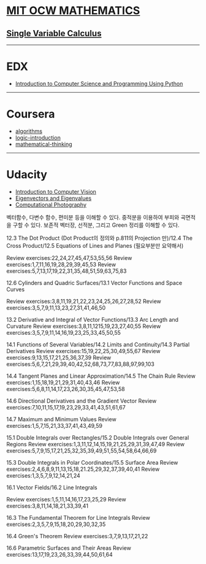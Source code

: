 
# [MIT OCW MATHEMATICS](https://ocw.mit.edu/courses/mathematics)
## [Single Variable Calculus](https://ocw.mit.edu/courses/mathematics/18-01sc-single-variable-calculus-fall-2010/)

---

# EDX
  - [Introduction to Computer Science and Programming Using Python](https://www.edx.org/course/introduction-computer-science-mitx-6-00-1x-11)

---

# Coursera
  - [algorithms](https://www.coursera.org/specializations/algorithms)
  - [logic-introduction](https://www.coursera.org/learn/logic-introduction)
  - [mathematical-thinking](https://www.coursera.org/learn/mathematical-thinking)

---

# Udacity
  - [Introduction to Computer Vision](https://classroom.udacity.com/courses/ud810)
  - [Eigenvectors and Eigenvalues](https://classroom.udacity.com/courses/ud104)
  - [Computational Photography](https://classroom.udacity.com/courses/ud955)


  벡터함수, 다변수 함수, 편미분 등을 이해할 수 있다.
  중적분을 이용하여 부피와 곡면적을 구할 수 있다.
  보존적 벡터장, 선적분, 그리고 Green 정리를 이해할 수 있다.


  12.3 The Dot Product (Dot Product의 정의와 p.811의 Projection 만)/12.4 The Cross Product/12.5 Equations of Lines and Planes (필요부분만 요약해서)

  Review exercises:22,24,27,45,47,53,55,56
  Review exercises:1,7,11,16,19,28,29,39,45,53
  Review exercises:5,7,13,17,19,22,31,35,48,51,59,63,75,83

  12.6 Cylinders and Quadric Surfaces/13.1 Vector Functions and Space Curves

  Review exercises:3,8,11,19,21,22,23,24,25,26,27,28,52
  Review exercises:3,5,7,9,11,13,23,27,31,41,46,50

  13.2 Derivative and Integral of Vector Functions/13.3 Arc Length and Curvature
  Review exercises:3,8,11,1215,19,23,27,40,55
  Review exercises:3,5,7,9,11,14,16,19,23,25,33,45,50,55

  14.1 Functions of Several Variables/14.2 Limits and Continuity/14.3 Partial Derivatives
  Review exercises:15,19,22,25,30,49,55,67
  Review exercises:9,13,15,17,21,25,36,37,39
  Review exercises:5,6,7,21,29,39,40,42,52,68,73,77,83,88,97,99,103

  14.4 Tangent Planes and Linear Approximation/14.5 The Chain Rule
  Review exercises:1,15,18,19,21,29,31,40,43,46
  Review exercises:5,6,8,11,14,17,23,26,30,35,45,47,53,58

  14.6 Directional Derivatives and the Gradient Vector
  Review exercises:7,10,11,15,17,19,23,29,33,41,43,51,61,67

  14.7 Maximum and Minimum Values
  Review exercises:1,5,7,15,21,33,37,41,43,49,59

  15.1 Double Integrals over Rectangles/15.2 Double Integrals over General Regions
  Review exercises:1,3,11,12,14,15,19,21,25,29,31,39,47,49
  Review exercises:5,7,9,15,17,21,25,32,35,39,49,51,55,54,58,64,66,69

  15.3 Double Integrals in Polar Coordinates/15.5 Surface Area
  Review exercises:2,4,6,8,9,11,13,15,18,21.25,29,32,37,39,40,41
  Review exercises:1,3,5,7,9,12,14,21,24

  16.1 Vector Fields/16.2 Line Integrals

  Review exercises:1,5,11,14,16,17,23,25,29
  Review exercises:3,8,11,14,18,21,33,39,41

  16.3 The Fundamental Theorem for Line Integrals
  Review exercises:2,3,5,7,9,15,18,20,29,30,32,35

  16.4 Green's Theorem
  Review exercises:3,7,9,13,17,21,22

  16.6 Parametric Surfaces and Their Areas
  Review exercises:13,17,19,23,26,33,39,44,50,61,64
